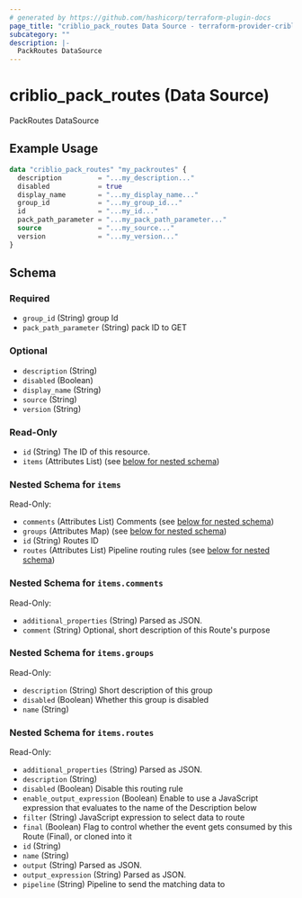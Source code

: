 ```yaml
---
# generated by https://github.com/hashicorp/terraform-plugin-docs
page_title: "criblio_pack_routes Data Source - terraform-provider-criblio"
subcategory: ""
description: |-
  PackRoutes DataSource
---
```


# criblio_pack_routes (Data Source)

PackRoutes DataSource

## Example Usage

```terraform
data "criblio_pack_routes" "my_packroutes" {
  description         = "...my_description..."
  disabled            = true
  display_name        = "...my_display_name..."
  group_id            = "...my_group_id..."
  id                  = "...my_id..."
  pack_path_parameter = "...my_pack_path_parameter..."
  source              = "...my_source..."
  version             = "...my_version..."
}
```

<!-- schema generated by tfplugindocs -->
## Schema

### Required

- `group_id` (String) group Id
- `pack_path_parameter` (String) pack ID to GET

### Optional

- `description` (String)
- `disabled` (Boolean)
- `display_name` (String)
- `source` (String)
- `version` (String)

### Read-Only

- `id` (String) The ID of this resource.
- `items` (Attributes List) (see [below for nested schema](#nestedatt--items))

<a id="nestedatt--items"></a>
### Nested Schema for `items`

Read-Only:

- `comments` (Attributes List) Comments (see [below for nested schema](#nestedatt--items--comments))
- `groups` (Attributes Map) (see [below for nested schema](#nestedatt--items--groups))
- `id` (String) Routes ID
- `routes` (Attributes List) Pipeline routing rules (see [below for nested schema](#nestedatt--items--routes))

<a id="nestedatt--items--comments"></a>
### Nested Schema for `items.comments`

Read-Only:

- `additional_properties` (String) Parsed as JSON.
- `comment` (String) Optional, short description of this Route's purpose


<a id="nestedatt--items--groups"></a>
### Nested Schema for `items.groups`

Read-Only:

- `description` (String) Short description of this group
- `disabled` (Boolean) Whether this group is disabled
- `name` (String)


<a id="nestedatt--items--routes"></a>
### Nested Schema for `items.routes`

Read-Only:

- `additional_properties` (String) Parsed as JSON.
- `description` (String)
- `disabled` (Boolean) Disable this routing rule
- `enable_output_expression` (Boolean) Enable to use a JavaScript expression that evaluates to the name of the Description below
- `filter` (String) JavaScript expression to select data to route
- `final` (Boolean) Flag to control whether the event gets consumed by this Route (Final), or cloned into it
- `id` (String)
- `name` (String)
- `output` (String) Parsed as JSON.
- `output_expression` (String) Parsed as JSON.
- `pipeline` (String) Pipeline to send the matching data to
